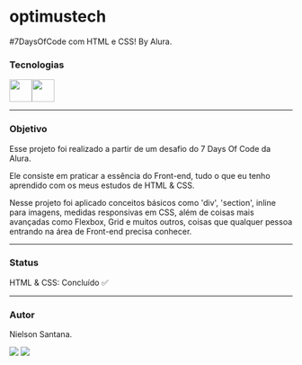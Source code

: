 # optimustech
#7DaysOfCode com HTML e CSS! By Alura.

### Tecnologias

<img src="https://cdn.jsdelivr.net/gh/devicons/devicon/icons/html5/html5-original.svg" width="40" height="40"/><img src="https://cdn.jsdelivr.net/gh/devicons/devicon/icons/css3/css3-original.svg" width="40" height="40"/>

---


### Objetivo

<p>Esse projeto foi realizado a partir de um desafio do 7 Days Of Code da Alura.</p> 
<p>Ele consiste em praticar a essência do Front-end, tudo o que eu tenho aprendido com os meus estudos de HTML & CSS.</p>
<p>Nesse projeto foi aplicado conceitos básicos como 'div', 'section', inline para imagens, medidas responsivas em CSS, além de coisas mais avançadas como Flexbox, Grid e muitos outros, 
coisas que qualquer pessoa entrando na área de Front-end precisa conhecer.</p>

---

### Status

<p>HTML & CSS: Concluído ✅</p>


---

### Autor

Nielson Santana.

<div>
<a href="https://instagram.com/nielsonsantana1" target="_blank"><img src="https://img.shields.io/badge/-Instagram-%23E4405F?style=for-the-badge&logo=instagram&logoColor=white" target="_blank"></a>
<a href="https://linkedin.com/in/nielson-santana" target="_blank"><img src="https://img.shields.io/badge/-LinkedIn-%230077B5?style=for-the-badge&logo=linkedin&logoColor=white" target="_blank"></a>   
</div>

